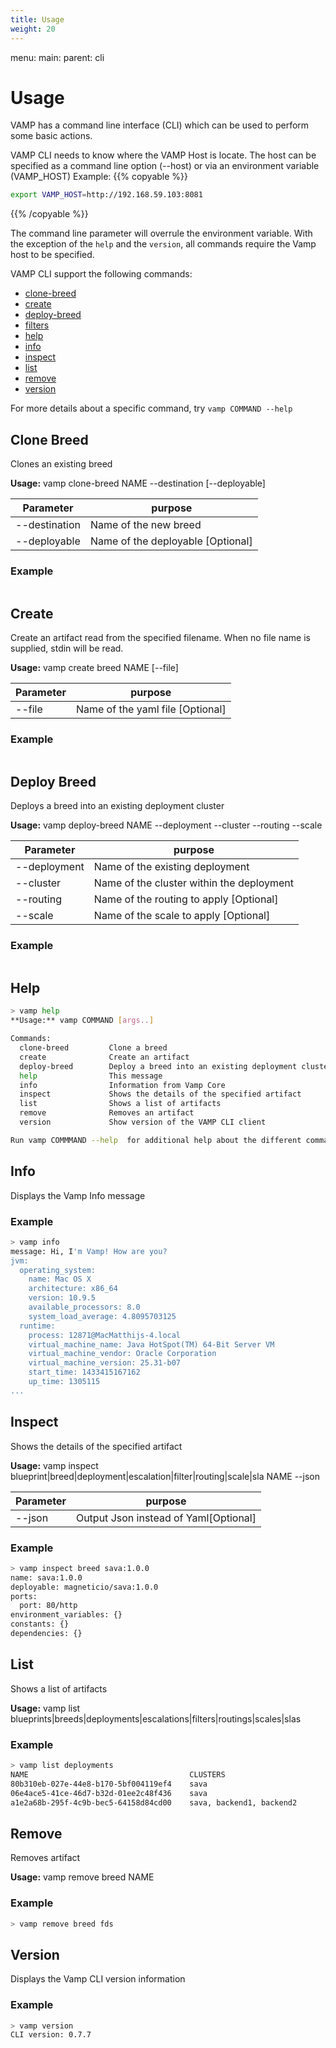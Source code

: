 ```yaml
---
title: Usage
weight: 20
---
```

menu:
  main:
    parent: cli

# Usage

VAMP has a command line interface (CLI) which can be used to perform some basic actions.

VAMP CLI needs to know where the VAMP Host is locate. The host can be specified as a command line option (--host) or via an environment variable (VAMP_HOST) 
Example:
{{% copyable %}}
```bash
export VAMP_HOST=http://192.168.59.103:8081
```
{{% /copyable %}}

The command line parameter will overrule the environment variable. With the exception of the `help` and the `version`, all commands require the Vamp host to be specified.

VAMP CLI support the following commands:
                       
* [clone-breed](#clone-breed)               
* [create](#create)  
* [deploy-breed](#deploy-breed)                 
* [filters](#filters)                                     
* [help](#help)                              
* [info](#info)                              
* [inspect](#inspect)  
* [list](#list)                  
* [remove](#remove)                        
* [version](#version)  

For more details about a specific command, try `vamp COMMAND --help`
                     

## <a name="clone-breed"></a>Clone Breed

Clones an existing breed

**Usage:** vamp clone-breed NAME --destination [--deployable] 

Parameter | purpose
----------|--------
--destination   |   Name of the new breed
--deployable    |   Name of the deployable [Optional]
### Example
```bash
```

## <a name="create"></a>Create

Create an artifact read from the specified filename. When no file name is supplied, stdin will be read.

**Usage:** vamp create breed NAME [--file] 

Parameter | purpose
----------|--------
  --file        |       Name of the yaml file [Optional]
### Example
```bash
```


## <a name="deploy-breed"></a>Deploy Breed

Deploys a breed into an existing deployment cluster

**Usage:** vamp deploy-breed NAME --deployment --cluster --routing --scale 

Parameter | purpose
----------|--------
  --deployment   |      Name of the existing deployment
  --cluster      |      Name of the cluster within the deployment
  --routing      |      Name of the routing to apply [Optional]
  --scale        |      Name of the scale to apply [Optional]

### Example
```bash
```



## <a name="help"></a>Help
```bash
> vamp help
**Usage:** vamp COMMAND [args..]

Commands:
  clone-breed         Clone a breed
  create              Create an artifact
  deploy-breed        Deploy a breed into an existing deployment cluster
  help                This message
  info                Information from Vamp Core
  inspect             Shows the details of the specified artifact
  list                Shows a list of artifacts
  remove              Removes an artifact
  version             Show version of the VAMP CLI client

Run vamp COMMMAND --help  for additional help about the different command options
```



## <a name="info"></a>Info

Displays the Vamp Info message

### Example
```bash
> vamp info
message: Hi, I'm Vamp! How are you?
jvm:
  operating_system:
    name: Mac OS X
    architecture: x86_64
    version: 10.9.5
    available_processors: 8.0
    system_load_average: 4.8095703125
  runtime:
    process: 12871@MacMatthijs-4.local
    virtual_machine_name: Java HotSpot(TM) 64-Bit Server VM
    virtual_machine_vendor: Oracle Corporation
    virtual_machine_version: 25.31-b07
    start_time: 1433415167162
    up_time: 1305115
...    
```

## <a name="inspect"></a>Inspect
Shows the details of the specified artifact

**Usage:** vamp inspect blueprint|breed|deployment|escalation|filter|routing|scale|sla NAME --json  

| Parameter | purpose |
|-----------|---------|
| --json    |  Output Json instead of Yaml[Optional]|

### Example
```bash
> vamp inspect breed sava:1.0.0
name: sava:1.0.0
deployable: magneticio/sava:1.0.0
ports:
  port: 80/http
environment_variables: {}
constants: {}
dependencies: {}
```

## <a name="list"></a>List
Shows a list of artifacts

**Usage:** vamp list blueprints|breeds|deployments|escalations|filters|routings|scales|slas  

### Example
```bash
> vamp list deployments
NAME                                    CLUSTERS
80b310eb-027e-44e8-b170-5bf004119ef4    sava
06e4ace5-41ce-46d7-b32d-01ee2c48f436    sava
a1e2a68b-295f-4c9b-bec5-64158d84cd00    sava, backend1, backend2
```

## <a name="remove"></a>Remove

Removes artifact

**Usage:** vamp remove breed NAME 

### Example
```bash
> vamp remove breed fds
```

## <a name="version"></a>Version

Displays the Vamp CLI version information 

### Example
```bash
> vamp version
CLI version: 0.7.7
```
